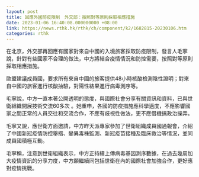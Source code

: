 ```yaml
---
layout: post
title: 回應外國防疫限制　外交部：按照對等原則採取相應措施
date: 2023-01-06 16:40:08.000000000 +08:00
link: https://news.rthk.hk/rthk/ch/component/k2/1682815-20230106.htm
categories: rthk
---
```


在北京，外交部再回應有國家對來自中國的入境旅客採取防疫限制，發言人毛寧說，針對有些國家不合理的做法，中方將結合疫情情況和防控需要，按照對等原則採取相應措施。

歐盟建議成員國，要求所有來自中國的旅客提供48小時核酸檢測陰性證明；對來自中國的旅客進行核酸抽驗，對陽性結果進行病毒測序等。

毛寧說，中方一直本著公開透明的態度，與國際社會分享有關資訊和資料，已與世衛組織開展技術交流60多次
。她重申，各國的防疫措施應科學適度，不應影響國家之間正常的人員交往和交流合作，不應有歧視性做法，更不應借機搞政治操弄。

毛寧又說，應世衛方面邀請，中方昨天派專家參加了世衛組織成員國通報會，介紹了中國新冠疫情防控舉措、變異毒株監測、新冠疫苗接種及臨床救治等情況，並同成員國積極互動。

毛寧稱，注意到世衛組織表示，中方正持續上傳病毒基因測序數據，在過去幾周加大疫情資訊的分享力度，中方願繼續同包括世衛在內的國際社會加強合作，更好應對疫情挑戰。
